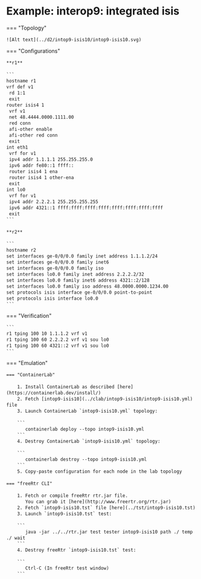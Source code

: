 # Example: interop9: integrated isis

=== "Topology"

    ![Alt text](../d2/intop9-isis10/intop9-isis10.svg)

=== "Configurations"

    **r1**

    ```
    hostname r1
    vrf def v1
     rd 1:1
     exit
    router isis4 1
     vrf v1
     net 48.4444.0000.1111.00
     red conn
     afi-other enable
     afi-other red conn
     exit
    int eth1
     vrf for v1
     ipv4 addr 1.1.1.1 255.255.255.0
     ipv6 addr fe80::1 ffff::
     router isis4 1 ena
     router isis4 1 other-ena
     exit
    int lo0
     vrf for v1
     ipv4 addr 2.2.2.1 255.255.255.255
     ipv6 addr 4321::1 ffff:ffff:ffff:ffff:ffff:ffff:ffff:ffff
     exit
    ```

    **r2**

    ```
    hostname r2
    set interfaces ge-0/0/0.0 family inet address 1.1.1.2/24
    set interfaces ge-0/0/0.0 family inet6
    set interfaces ge-0/0/0.0 family iso
    set interfaces lo0.0 family inet address 2.2.2.2/32
    set interfaces lo0.0 family inet6 address 4321::2/128
    set interfaces lo0.0 family iso address 48.0000.0000.1234.00
    set protocols isis interface ge-0/0/0.0 point-to-point
    set protocols isis interface lo0.0
    ```

=== "Verification"

    ```
    r1 tping 100 10 1.1.1.2 vrf v1
    r1 tping 100 60 2.2.2.2 vrf v1 sou lo0
    r1 tping 100 60 4321::2 vrf v1 sou lo0
    ```

=== "Emulation"

    === "ContainerLab"

        1. Install ContainerLab as described [here](https://containerlab.dev/install/)  
        2. Fetch [intop9-isis10](../clab/intop9-isis10/intop9-isis10.yml) file  
        3. Launch ContainerLab `intop9-isis10.yml` topology:  

        ```
           containerlab deploy --topo intop9-isis10.yml  
        ```
        4. Destroy ContainerLab `intop9-isis10.yml` topology:  

        ```
           containerlab destroy --topo intop9-isis10.yml  
        ```
        5. Copy-paste configuration for each node in the lab topology

    === "freeRtr CLI"

        1. Fetch or compile freeRtr rtr.jar file.  
           You can grab it [here](http://www.freertr.org/rtr.jar)  
        2. Fetch `intop9-isis10.tst` file [here](../tst/intop9-isis10.tst)  
        3. Launch `intop9-isis10.tst` test:  

        ```
           java -jar ../../rtr.jar test tester intop9-isis10 path ./ temp ./ wait
        ```
        4. Destroy freeRtr `intop9-isis10.tst` test:  

        ```
           Ctrl-C (In freeRtr test window)
        ```

